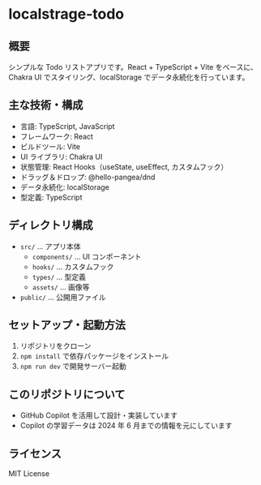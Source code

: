 # localstrage-todo

## 概要

シンプルな Todo リストアプリです。React + TypeScript + Vite をベースに、Chakra UI でスタイリング、localStorage でデータ永続化を行っています。

## 主な技術・構成

- 言語: TypeScript, JavaScript
- フレームワーク: React
- ビルドツール: Vite
- UI ライブラリ: Chakra UI
- 状態管理: React Hooks（useState, useEffect, カスタムフック）
- ドラッグ＆ドロップ: @hello-pangea/dnd
- データ永続化: localStorage
- 型定義: TypeScript

## ディレクトリ構成

- `src/` ... アプリ本体
  - `components/` ... UI コンポーネント
  - `hooks/` ... カスタムフック
  - `types/` ... 型定義
  - `assets/` ... 画像等
- `public/` ... 公開用ファイル

## セットアップ・起動方法

1. リポジトリをクローン
2. `npm install` で依存パッケージをインストール
3. `npm run dev` で開発サーバー起動

## このリポジトリについて

- GitHub Copilot を活用して設計・実装しています
- Copilot の学習データは 2024 年 6 月までの情報を元にしています

## ライセンス

MIT License

